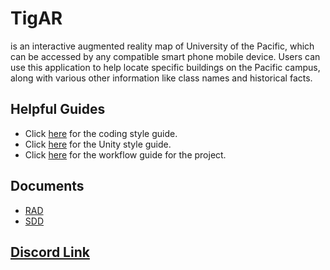 # TigAR 
is an interactive augmented reality map of University of the Pacific, which can be accessed by any compatible smart phone mobile device. Users can use this application to help locate specific buildings on the Pacific campus, along with various other information like class names and historical facts.

## Helpful Guides
* Click [here](https://github.com/khcanniff/AR_UOP_Map/blob/master/Documentation/Guides/CodingStyle.md) for the coding style guide.
* Click [here](https://github.com/khcanniff/AR_UOP_Map/blob/master/Documentation/Guides/UnityStyleGuide.md) for the Unity style guide.
* Click [here](https://github.com/khcanniff/TigAR/edit/master/Documentation/Guides/Workflow.md) for the workflow guide for the project.

## Documents
* [RAD](https://docs.google.com/document/d/1U9FfWIM_y0-P6q1k5kZJPZqwBONfrOjIJ8YXSZ3PnvA/edit)
* [SDD](https://docs.google.com/document/d/13MRvZ90clPLA4qgz8SGXiIiAQiRTe22i6TnyBtVQvdQ/edit)

## [Discord Link](https://discordapp.com/channels/548010621212557313/548010621644439564)
